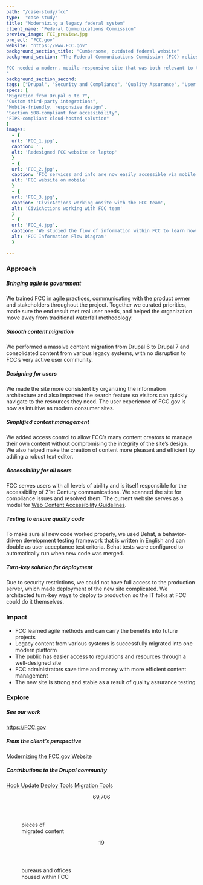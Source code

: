 ```yaml
---
path: "/case-study/fcc"
type:  "case-study"
title: "Modernizing a legacy federal system"
client_name: "Federal Communications Commission"
preview_image: FCC_preview.jpg
project: "FCC.gov"
website: "https://www.FCC.gov"
background_section_title: "Cumbersome, outdated federal website"
background_section: "The Federal Communications Commission (FCC) relies on its website to provide regulatory guidance to millions of visitors each year across various industries. The old, outdated site was hard to navigate for users seeking information and frustrating for stakeholders responsible for content management.

FCC needed a modern, mobile-responsive site that was both relevant to the public and easier to manage internally. CivicActions was engaged to build the new site within a fixed-scope contract on a tight timeline and budget while also addressing stakeholders priorities as they evolved. 
"
background_section_second: 
tags: ["Drupal", "Security and Compliance", "Quality Assurance", "User Experience"]
specs: [
"Migration from Drupal 6 to 7",
"Custom third-party integrations",
"Mobile-friendly, responsive design", 
"Section 508-compliant for accessibility", 
"FIPS-compliant cloud-hosted solution"
]
images:
  - {
  url: 'FCC_1.jpg', 
  caption: '', 
  alt: 'Redesigned FCC website on laptop'
  }
  - {
  url: 'FCC_2.jpg', 
  caption: 'FCC services and info are now easily accessible via mobile device.', 
  alt: 'FCC website on mobile'
  }
  - {
  url: 'FCC_3.jpg', 
  caption: 'CivicActions working onsite with the FCC team', 
  alt: 'CivicActions working with FCC team'
  }
  - {
  url: 'FCC_4.jpg', 
  caption: 'We studied the flow of information within FCC to learn how to create the best content management experience.', 
  alt: 'FCC Information Flow Diagram'
  }  
  
---
```


### Approach

##### Bringing agile to government
We trained FCC in agile practices, communicating with the product owner and stakeholders throughout the project. Together we curated priorities, made sure the end result met real user needs, and helped the organization move away from traditional waterfall methodology.

##### Smooth content migration
We performed a massive content migration from Drupal 6 to Drupal 7 and consolidated content from various legacy systems, with no disruption to FCC’s very active user community. 

##### Designing for users
We made the site more consistent by organizing the information architecture and also improved the search feature so visitors can quickly navigate to the resources they need. The user experience of FCC.gov is now as intuitive as modern consumer sites.

##### Simplified content management
We added access control to allow FCC’s many content creators to manage their own content without compromising the integrity of the site’s design. We also helped make the creation of content more pleasant and efficient by adding a robust text editor.

##### Accessibility for all users
FCC serves users with all levels of ability and is itself responsible for the accessibility of 21st Century communications. We scanned the site for compliance issues and resolved them. The current website serves as a model for [Web Content Accessibility Guidelines](https://www.w3.org/WAI/standards-guidelines/wcag/).

##### Testing to ensure quality code
To make sure all new code worked properly, we used Behat, a behavior-driven development testing framework that is written in English and can double as user acceptance test criteria. Behat tests were configured to automatically run when new code was merged. 

##### Turn-key solution for deployment
Due to security restrictions, we could not have full access to the production server, which made deployment of the new site complicated. We architected turn-key ways to deploy to production so the IT folks at FCC could do it themselves.

<blockquote>
<cite>  </cite>
</blockquote>

### Impact
* FCC learned agile methods and can carry the benefits into future projects 
* Legacy content from various systems is successfully migrated into one modern platform 
* The public has easier access to regulations and resources through a well-designed site
* FCC administrators save time and money with more efficient content management
* The new site is strong and stable as a result of quality assurance testing

### Explore
##### See our work
https://FCC.gov

##### From the client’s perspective
[Modernizing the FCC.gov Website ](https://www.fcc.gov/news-events/blog/2015/04/20/modernizing-fccgov-website)

##### Contributions to the Drupal community
[Hook Update Deploy Tools](https://www.drupal.org/project/hook_update_deploy_tools)
[Migration Tools](https://www.drupal.org/project/migration_tools)

 
<figure>
  <div> 
    <header>69,706 </header>
    <p>pieces of <br>migrated content<p>
  </div>
  <div> 
      <header>19</header>
      <p>bureaus and offices <br>housed within FCC<p>
  </div>
</figure>
